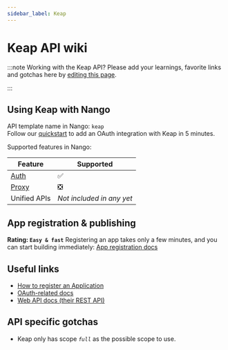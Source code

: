 ```yaml
---
sidebar_label: Keap
---
```


# Keap API wiki

:::note Working with the Keap API?
Please add your learnings, favorite links and gotchas here by [editing this page](https://github.com/nangohq/nango/tree/master/docs/docs/providers/keap.md).

:::

## Using Keap with Nango

API template name in Nango: `keap`  
Follow our [quickstart](../quickstart.md) to add an OAuth integration with Keap in 5 minutes.

Supported features in Nango:

| Feature                            | Supported                 |
| ---------------------------------- | ------------------------- |
| [Auth](/nango-auth/core-concepts)  | ✅                        |
| [Proxy](/nango-unified-apis/proxy) | ❎                        |
| Unified APIs                       | _Not included in any yet_ |

## App registration & publishing

**Rating: `Easy & fast`**
Registering an app takes only a few minutes, and you can start building immediately: [App registration docs](https://keys.developer.keap.com/accounts/create?client_id=portal-nue1osvn10)

## Useful links

-   [How to register an Application](https://keys.developer.keap.com/accounts/create?client_id=portal-nue1osvn10)
-   [OAuth-related docs](https://developer.infusionsoft.com/getting-started-oauth-keys/)
-   [Web API docs (their REST API)](https://developer.keap.com/docs/rest/#tag/Account-Info)

## API specific gotchas

-   Keap only has scope _`full`_ as the possible scope to use.
